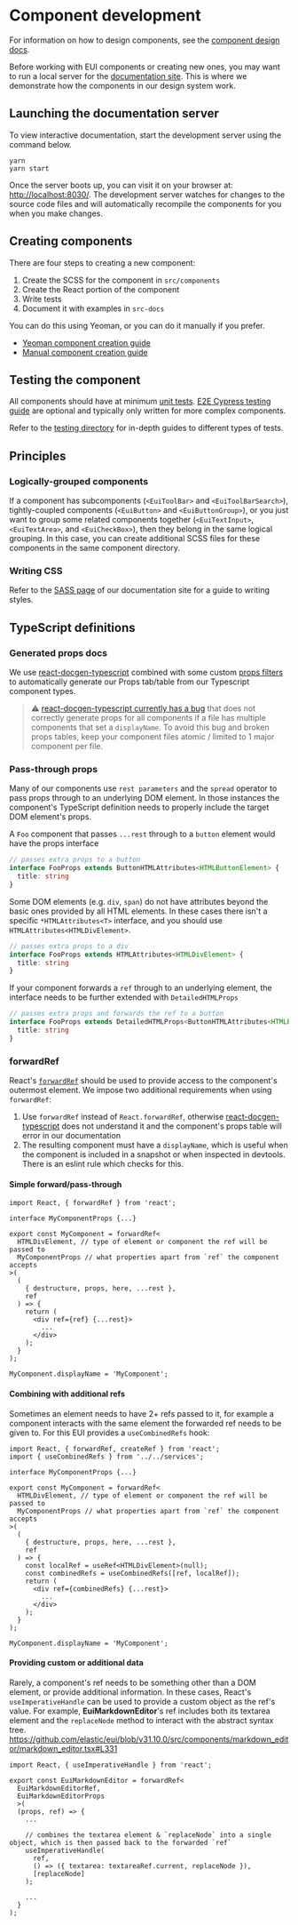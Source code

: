 # Component development

For information on how to design components, see the [component design docs][component-design].

Before working with EUI components or creating new ones, you may want to run a local server for the [documentation site][docs]. This is where we demonstrate how the components in our design system work.

## Launching the documentation server

To view interactive documentation, start the development server using the command below.

```shell
yarn
yarn start
```

Once the server boots up, you can visit it on your browser at: [http://localhost:8030/](http://localhost:8030/). The development server watches for changes to the source code files and will automatically recompile the components for you when you make changes.

## Creating components

There are four steps to creating a new component:

1. Create the SCSS for the component in `src/components`
2. Create the React portion of the component
3. Write tests
4. Document it with examples in `src-docs`

You can do this using Yeoman, or you can do it manually if you prefer.

- [Yeoman component creation guide][docs-yeoman]
- [Manual component creation guide][docs-manual]

## Testing the component

All components should have at minimum [unit tests](./testing/unit-testing.md). [E2E Cypress testing guide](./testing/cypress-testing.md) are optional and typically only written for more complex components.

Refer to the [testing directory](./testing) for in-depth guides to different types of tests.

## Principles

### Logically-grouped components

If a component has subcomponents (`<EuiToolBar>` and `<EuiToolBarSearch>`), tightly-coupled components (`<EuiButton>` and `<EuiButtonGroup>`), or you just want to group some related components together (`<EuiTextInput>`, `<EuiTextArea>`, and `<EuiCheckBox>`), then they belong in the same logical grouping. In this case, you can create additional SCSS files for these components in the same component directory.

### Writing CSS

Refer to the [SASS page][sass] of our documentation site for a guide to writing styles.

[component-design]: component-design.md
[docs]: https://elastic.github.io/eui/
[docs-yeoman]: creating-components-yeoman.md
[docs-manual]: creating-components-manually.md
[sass]: https://elastic.github.io/eui/#/theming/sass

## TypeScript definitions

### Generated props docs

We use [react-docgen-typescript](https://github.com/styleguidist/react-docgen-typescript/) combined with some custom [props filters](../scripts/babel/react-docgen-typescript.js) to automatically generate our Props tab/table from our Typescript component types.

> :warning: [react-docgen-typescript currently has a bug](https://github.com/styleguidist/react-docgen-typescript/issues/395) that does not correctly generate props for all components if a file has multiple components that set a `displayName`. To avoid this bug and broken props tables, keep your component files atomic / limited to 1 major component per file.

### Pass-through props

Many of our components use `rest parameters` and the `spread` operator to pass props through to an underlying DOM element. In those instances the component's TypeScript definition needs to properly include the target DOM element's props.

A `Foo` component that passes `...rest` through to a `button` element would have the props interface

```ts
// passes extra props to a button
interface FooProps extends ButtonHTMLAttributes<HTMLButtonElement> {
  title: string
}
```

Some DOM elements (e.g. `div`, `span`) do not have attributes beyond the basic ones provided by all HTML elements. In these cases there isn't a specific `*HTMLAttributes<T>` interface, and you should use `HTMLAttributes<HTMLDivElement>`.

```ts
// passes extra props to a div
interface FooProps extends HTMLAttributes<HTMLDivElement> {
  title: string
}
```

If your component forwards a `ref` through to an underlying element, the interface needs to be further extended with `DetailedHTMLProps`

```ts
// passes extra props and forwards the ref to a button
interface FooProps extends DetailedHTMLProps<ButtonHTMLAttributes<HTMLButtonElement>, HTMLButtonElement> {
  title: string
}
```

### forwardRef

React's [`forwardRef`](https://reactjs.org/docs/forwarding-refs.html) should be used to provide access to the component's outermost element. We impose two additional requirements when using `forwardRef`:

1. Use `forwardRef` instead of `React.forwardRef`, otherwise [react-docgen-typescript](https://github.com/styleguidist/react-docgen-typescript/) does not understand it and the component's props table will error in our documentation
2. The resulting component must have a `displayName`, which is useful when the component is included in a snapshot or when inspected in devtools. There is an eslint rule which checks for this.

#### Simple forward/pass-through

```tsx
import React, { forwardRef } from 'react';

interface MyComponentProps {...}

export const MyComponent = forwardRef<
  HTMLDivElement, // type of element or component the ref will be passed to
  MyComponentProps // what properties apart from `ref` the component accepts
>(
  (
    { destructure, props, here, ...rest },
    ref
  ) => {
    return (
      <div ref={ref} {...rest}>
        ...
      </div>
    );
  }
);

MyComponent.displayName = 'MyComponent';
```

#### Combining with additional refs

Sometimes an element needs to have 2+ refs passed to it, for example a component interacts with the same element the forwarded ref needs to be given to. For this EUI provides a `useCombinedRefs` hook:

```tsx
import React, { forwardRef, createRef } from 'react';
import { useCombinedRefs } from '../../services';

interface MyComponentProps {...}

export const MyComponent = forwardRef<
  HTMLDivElement, // type of element or component the ref will be passed to
  MyComponentProps // what properties apart from `ref` the component accepts
>(
  (
    { destructure, props, here, ...rest },
    ref
  ) => {
    const localRef = useRef<HTMLDivElement>(null);
    const combinedRefs = useCombinedRefs([ref, localRef]);
    return (
      <div ref={combinedRefs} {...rest}>
        ...
      </div>
    );
  }
);

MyComponent.displayName = 'MyComponent';
```

#### Providing custom or additional data

Rarely, a component's ref needs to be something other than a DOM element, or provide additional information. In these cases, React's `useImperativeHandle` can be used to provide a custom object as the ref's value. For example, **EuiMarkdownEditor**'s ref includes both its textarea element and the `replaceNode` method to interact with the abstract syntax tree. https://github.com/elastic/eui/blob/v31.10.0/src/components/markdown_editor/markdown_editor.tsx#L331

```tsx
import React, { useImperativeHandle } from 'react';

export const EuiMarkdownEditor = forwardRef<
  EuiMarkdownEditorRef,
  EuiMarkdownEditorProps
  >(
  (props, ref) => {
    ...

    // combines the textarea element & `replaceNode` into a single object, which is then passed back to the forwarded `ref`
    useImperativeHandle(
      ref,
      () => ({ textarea: textareaRef.current, replaceNode }),
      [replaceNode]
    );

    ...
  }
);
```
